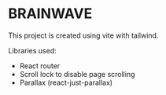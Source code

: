 # BRAINWAVE

This project is created using vite with tailwind.

Libraries used:

- React router
- Scroll lock to disable page scrolling
- Parallax (react-just-parallax)
